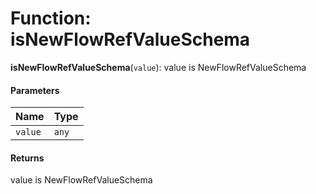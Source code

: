 # Function: isNewFlowRefValueSchema

**isNewFlowRefValueSchema**(`value`): value is NewFlowRefValueSchema

#### Parameters

| Name | Type |
| :------ | :------ |
| `value` | `any` |

#### Returns

value is NewFlowRefValueSchema
